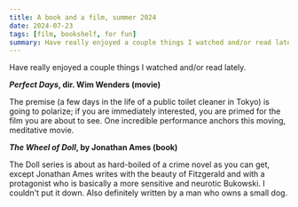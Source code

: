 ```yaml
---
title: A book and a film, summer 2024
date: 2024-07-23
tags: [film, bookshelf, for fun]
summary: Have really enjoyed a couple things I watched and/or read lately, I wrote about them on my personal site.
---
```


Have really enjoyed a couple things I watched and/or read lately.

**_Perfect Days_, dir. Wim Wenders (movie)**

The premise (a few days in the life of a public toilet cleaner in Tokyo) is going to polarize; if you are immediately interested, you are primed for the film you are about to see. One incredible performance anchors this moving, meditative movie.

**_The Wheel of Doll_, by Jonathan Ames (book)**

The Doll series is about as hard-boiled of a crime novel as you can get, except Jonathan Ames writes with the beauty of Fitzgerald and with a protagonist who is basically a more sensitive and neurotic Bukowski. I couldn't put it down. Also definitely written by a man who owns a small dog.
